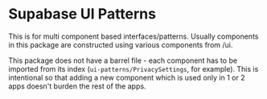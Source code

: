 # Supabase UI Patterns

This is for multi component based interfaces/patterns.
Usually components in this package are constructed using various components from /ui.

This package does not have a barrel file - each component has to be imported from its index (`ui-patterns/PrivacySettings`, for example).
This is intentional so that adding a new component which is used only in 1 or 2 apps doesn't burden the rest of the apps.
